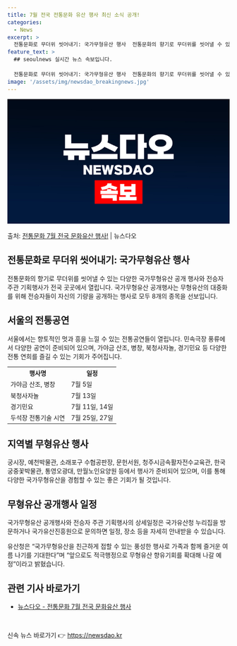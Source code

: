 ```yaml
---
title: 7월 전국 전통문화 유산 행사 최신 소식 공개!
categories:
  - News
excerpt: >
  전통문화로 무더위 씻어내기: 국가무형유산 행사  전통문화의 향기로 무더위를 씻어낼 수 있는 다양한 국가무형유…
feature_text: >
  ## seoulnews 실시간 뉴스 속보입니다.

  전통문화로 무더위 씻어내기: 국가무형유산 행사  전통문화의 향기로 무더위를 씻어낼 수 있는 다양한 국가무형유…
image: '/assets/img/newsdao_breakingnews.jpg'
---
```


![뉴스다오 속보](/assets/img/newsdao_breakingnews.jpg)

<p>출처: <a href="https://newsdao.kr/4503" rel="dofollow">전통문화 7월 전국 문화유산 행사!</a> | 뉴스다오</p>

<h2 data-ke-size="size26">전통문화로 무더위 씻어내기: 국가무형유산 행사</h2>
<p data-ke-size="size16">전통문화의 향기로 무더위를 씻어낼 수 있는 다양한 국가무형유산 공개 행사와 전승자 주관 기획행사가 전국 곳곳에서 열립니다. 국가무형유산 공개행사는 무형유산의 대중화를 위해 전승자들이 자신의 기량을 공개하는 행사로 모두 8개의 종목을 선보입니다.</p>

<h2 data-ke-size="size23">서울의 전통공연</h2>
<p data-ke-size="size16">서울에서는 향토적인 멋과 흥을 느낄 수 있는 전통공연들이 열립니다. 민속극장 풍류에서 다양한 공연이 준비되어 있으며, 가야금 산조, 병창, 북청사자놀, 경기민요 등 다양한 전통 연희를 즐길 수 있는 기회가 주어집니다.</p>

<table>
  <tr>
    <th>행사명</th>
    <th>일정</th>
  </tr>
  <tr>
    <td>가야금 산조, 병창</td>
    <td>7월 5일</td>
  </tr>
  <tr>
    <td>북청사자놀</td>
    <td>7월 13일</td>
  </tr>
  <tr>
    <td>경기민요</td>
    <td>7월 11일, 14일</td>
  </tr>
  <tr>
    <td>두석장 전통기술 시연</td>
    <td>7월 25일, 27일</td>
  </tr>
</table>

<h2 data-ke-size="size23">지역별 무형유산 행사</h2>
<p data-ke-size="size16">궁시장, 예천박물관, 소래포구 수협공판장, 문헌서원, 청주시금속활자전수교육관, 한국궁중꽃박물관, 통영오광대, 만월노인요양원 등에서 행사가 준비되어 있으며, 이를 통해 다양한 국가무형유산을 경험할 수 있는 좋은 기회가 될 것입니다.</p>

<h2 data-ke-size="size23">무형유산 공개행사 일정</h2>
<p data-ke-size="size16">국가무형유산 공개행사와 전승자 주관 기획행사의 상세일정은 국가유산청 누리집을 방문하거나 국가유산진흥원으로 문의하면 일정, 장소 등을 자세히 안내받을 수 있습니다.</p>
<p data-ke-size="size16">유산청은 “국가무형유산을 친근하게 접할 수 있는 풍성한 행사로 가족과 함께 즐거운 여름 나기를 기대한다”며 “앞으로도 적극행정으로 무형유산 향유기회를 확대해 나갈 예정”이라고 밝혔습니다.</p>

<h2 data-ke-size="size23">관련 기사 바로가기</h2>
<ul>
  <li><a href="https://newsdao.kr/4503">뉴스다오 - 전통문화 7월 전국 문화유산 행사</a></li>
</ul>
<p data-ke-size="size16">&nbsp;</p> 

신속 뉴스 바로가기 👉 <a href="https://newsdao.kr" rel="dofollow">https://newsdao.kr</a>



